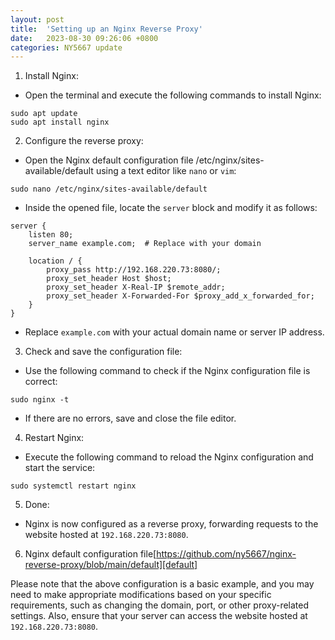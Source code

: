 ```yaml
---
layout: post
title:  'Setting up an Nginx Reverse Proxy'
date:   2023-08-30 09:26:06 +0800
categories: NY5667 update
---
```


1. Install Nginx:
* Open the terminal and execute the following commands to install Nginx:
```
sudo apt update
sudo apt install nginx
```
2. Configure the reverse proxy:
* Open the Nginx default configuration file /etc/nginx/sites-available/default using a text editor like `nano` or `vim`:
```
sudo nano /etc/nginx/sites-available/default
```
* Inside the opened file, locate the `server` block and modify it as follows:
```
server {
    listen 80;
    server_name example.com;  # Replace with your domain

    location / {
        proxy_pass http://192.168.220.73:8080/;
        proxy_set_header Host $host;
        proxy_set_header X-Real-IP $remote_addr;
        proxy_set_header X-Forwarded-For $proxy_add_x_forwarded_for;
    }
}
```
* Replace `example.com` with your actual domain name or server IP address.
3. Check and save the configuration file:
* Use the following command to check if the Nginx configuration file is correct:
```
sudo nginx -t
```
* If there are no errors, save and close the file editor.
4. Restart Nginx:
* Execute the following command to reload the Nginx configuration and start the service:
```
sudo systemctl restart nginx
```
5. Done:
* Nginx is now configured as a reverse proxy, forwarding requests to the website hosted at `192.168.220.73:8080`.
6. Nginx default configuration file[https://github.com/ny5667/nginx-reverse-proxy/blob/main/default][default]

Please note that the above configuration is a basic example, and you may need to make appropriate modifications based on your specific requirements, such as changing the domain, port, or other proxy-related settings. Also, ensure that your server can access the website hosted at `192.168.220.73:8080`.


[default]: https://github.com/ny5667/nginx-reverse-proxy/blob/main/default